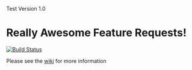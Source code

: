 Test
Version 1.0
# Really Awesome Feature Requests!

[![Build Status](https://travis-ci.org/nick-freitas/ReallyAwesomeFeatureRequests.svg?branch=master)](https://travis-ci.org/nick-freitas/ReallyAwesomeFeatureRequests)

Please see the [wiki](https://github.com/nick-freitas/ReallyAwesomeFeatureRequests/wiki) for more information
